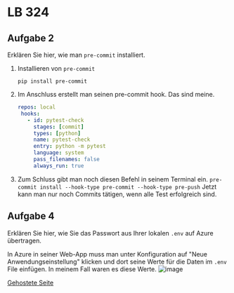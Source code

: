 # LB 324

## Aufgabe 2
Erklären Sie hier, wie man `pre-commit` installiert.
1. Installieren von `pre-commit`
    ```pip
    pip install pre-commit
    ```

2. Im Anschluss erstellt man seinen pre-commit hook. Das sind meine.
   ```yaml
   repos: local
    hooks:
      - id: pytest-check
        stages: [commit]
        types: [python]
        name: pytest-check
        entry: python -m pytest
        language: system
        pass_filenames: false
        always_run: true
   ```

3. Zum Schluss gibt man noch diesen Befehl in seinem Terminal ein.
   ```pre-commit install --hook-type pre-commit --hook-type pre-push```
  Jetzt kann man nur noch Commits tätigen, wenn alle Test erfolgreich sind.
## Aufgabe 4
Erklären Sie hier, wie Sie das Passwort aus Ihrer lokalen `.env` auf Azure übertragen.

In Azure in seiner Web-App muss man unter Konfiguration auf "Neue Anwendungseinstellung" klicken und dort seine Werte für die Daten im `.env` File einfügen. 
In meinem Fall waren es diese Werte.
![image](https://github.com/SpogotenauPOGGERS/VontobelJanLB-324/assets/89130699/4a229448-fc15-4641-95d7-63ff58e42eca)

[Gehostete Seite](https://tagebbbuch.azurewebsites.net/)

